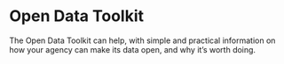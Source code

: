 # Open Data Toolkit

The Open Data Toolkit can help, with simple and practical information on how your agency can make its data open, and why it’s worth doing.
